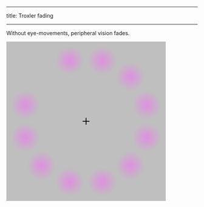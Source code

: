 
---
title: Troxler fading

---

Without eye-movements, peripheral vision fades.

![](notes/media/troxler_effect.gif)
